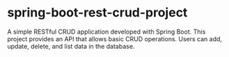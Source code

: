 # spring-boot-rest-crud-project
 A simple RESTful CRUD application developed with Spring Boot. This project provides an API that allows basic CRUD operations. Users can add, update, delete, and list data in the database.
